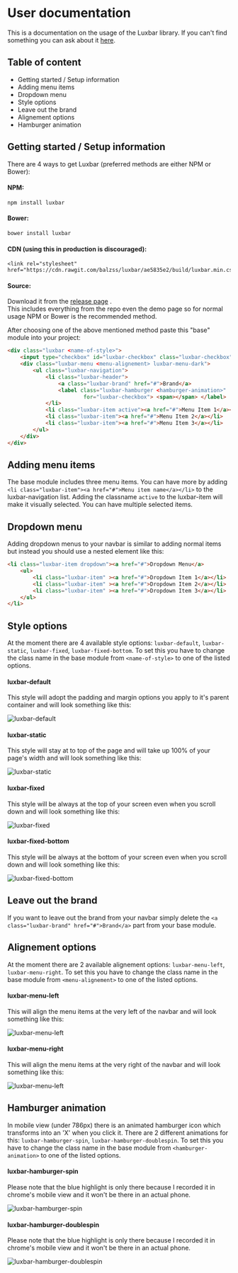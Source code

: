 # User documentation
This is a documentation on the usage of the Luxbar library. If you can't find something you can ask about it [here](https://github.com/balzss/luxbar/issues).

## Table of content
- Getting started / Setup information
- Adding menu items
- Dropdown menu
- Style options
- Leave out the brand
- Alignement options
- Hamburger animation

## Getting started / Setup information
There are 4 ways to get Luxbar (preferred methods are either NPM or Bower):

#### NPM:
```
npm install luxbar
```
#### Bower:
```
bower install luxbar
```
#### CDN (using this in production is discouraged):
```
<link rel="stylesheet" href="https://cdn.rawgit.com/balzss/luxbar/ae5835e2/build/luxbar.min.css">
```
#### Source:
Download it from the [release page](https://github.com/balzss/luxbar/releases) .  
This includes everything from the repo even the demo page so for normal usage NPM or Bower is the recommended method.

After choosing one of the above mentioned method paste this "base" module into your project:
```html
<div class="luxbar <name-of-style>">
    <input type="checkbox" id="luxbar-checkbox" class="luxbar-checkbox">
    <div class="luxbar-menu <menu-alignement> luxbar-menu-dark">
        <ul class="luxbar-navigation">
            <li class="luxbar-header">
                <a class="luxbar-brand" href="#">Brand</a>
                <label class="luxbar-hamburger <hamburger-animation>"
                        for="luxbar-checkbox"> <span></span> </label>
            </li>
            <li class="luxbar-item active"><a href="#">Menu Item 1</a></li>
            <li class="luxbar-item"><a href="#">Menu Item 2</a></li>
            <li class="luxbar-item"><a href="#">Menu Item 3</a></li>
        </ul>
    </div>
</div>
```

## Adding menu items
The base module includes three menu items. You can have more by adding `<li class="luxbar-item"><a href="#">Menu item name</a></li>` to the luxbar-navigation list. Adding the classname `active` to the luxbar-item will make it visually selected. You can have multiple selected items.

## Dropdown menu
Adding dropdown menus to your navbar is similar to adding normal items but instead you should use a nested element like this:
```html
<li class="luxbar-item dropdown"><a href="#">Dropdown Menu</a>
    <ul>
        <li class="luxbar-item" ><a href="#">Dropdown Item 1</a></li>
        <li class="luxbar-item" ><a href="#">Dropdown Item 2</a></li>
        <li class="luxbar-item" ><a href="#">Dropdown Item 3</a></li>
    </ul>
</li>
```

## Style options
At the moment there are 4 available style options: `luxbar-default`, `luxbar-static`, `luxbar-fixed`, `luxbar-fixed-bottom`. To set this you have to change the class name in the base module from `<name-of-style>` to one of the listed options.

#### luxbar-default
This style will adopt the padding and margin options you apply to it's parent container and will look something like this:

![luxbar-default](http://i.imgur.com/y7N0sHt.png)

#### luxbar-static
This style will stay at to top of the page and will take up 100% of your page's width and will look something like this:

![luxbar-static](http://i.imgur.com/XrPVZZZ.png)

#### luxbar-fixed
This style will be always at the top of your screen even when you scroll down and will look something like this:

![luxbar-fixed](http://i.imgur.com/h6DBQsI.png)

#### luxbar-fixed-bottom
This style will be always at the bottom of your screen even when you scroll down and will look something like this:

![luxbar-fixed-bottom](http://i.imgur.com/WBmoRS1.png)

## Leave out the brand
If you want to leave out the brand from your navbar simply delete the `<a class="luxbar-brand" href="#">Brand</a>` part from your base module.

## Alignement options
At the moment there are 2 available alignement options: `luxbar-menu-left`, `luxbar-menu-right`. To set this you have to change the class name in the base module from `<menu-alignement>` to one of the listed options.

#### luxbar-menu-left
This will align the menu items at the very left of the navbar and will look something like this:

![luxbar-menu-left](http://i.imgur.com/UXjXsL0.png)

#### luxbar-menu-right
This will align the menu items at the very right of the navbar and will look something like this:

![luxbar-menu-left](http://i.imgur.com/XrPVZZZ.png)

## Hamburger animation
In mobile view (under 786px) there is an animated hamburger icon which transforms into an 'X' when you click it. There are 2 different animations for this: `luxbar-hamburger-spin`, `luxbar-hamburger-doublespin`. To set this you have to change the class name in the base module from `<hamburger-animation>` to one of the listed options.

#### luxbar-hamburger-spin
Please note that the blue highlight is only there because I recorded it in chrome's mobile view and it won't be there in an actual phone.

![luxbar-hamburger-spin](http://i.imgur.com/jjjowwe.gif)

#### luxbar-hamburger-doublespin
Please note that the blue highlight is only there because I recorded it in chrome's mobile view and it won't be there in an actual phone.

![luxbar-hamburger-doublespin](http://i.imgur.com/4VjRVhf.gif)
